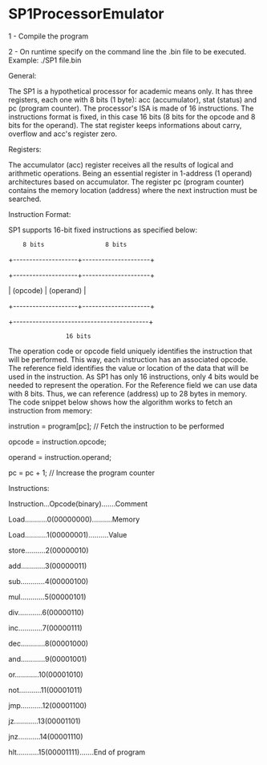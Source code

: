 # SP1ProcessorEmulator

1 - Compile the program 

2 - On runtime specify on the command line the .bin file to be executed.
Example:
./SP1 file.bin



General:

The SP1 is a hypothetical processor for academic means only. It has three registers, each one with 8 bits (1 byte): 
acc (accumulator), stat (status) and pc (program counter). The processor's ISA is made of 16 instructions. 
The instructions format is fixed, in this case 16 bits (8 bits for the opcode and 8 bits for the operand). 
The stat register keeps informations about carry, overflow and acc's register zero.



Registers:

The accumulator (acc) register receives all the results of logical and arithmetic operations. 
Being an essential register in 1-address (1 operand) architectures based on accumulator. 
The register pc (program counter) contains the memory location (address) where the next instruction must be searched.



Instruction Format:

SP1 supports 16-bit fixed instructions as specified below:


        8 bits                 8 bits
        
+--------------------+---------------------+

+--------------------+---------------------+

|      (opcode)      |       (operand)     |

+--------------------+---------------------+

+------------------------------------------+

                    16 bits
                    
The operation code or opcode field uniquely identifies the instruction that will be performed. This way, each instruction has an associated opcode. 
The reference field identifies the value or location of the data that will be used in the instruction. 
As SP1 has only 16 instructions, only 4 bits would be needed to represent the operation. For the Reference field we can use data with 8 bits. 
Thus, we can reference (address) up to 28 bytes in memory. The code snippet below shows how the algorithm works to fetch an instruction from memory: 


instrution = program[pc];     // Fetch the instruction to be performed


opcode = instruction.opcode;


operand = instruction.operand;


pc = pc + 1;                  // Increase the program counter



Instructions:


Instruction...Opcode(binary).......Comment

Load...........0(00000000)..........Memory

Load...........1(00000001)..........Value

store..........2(00000010)

add............3(00000011)

sub............4(00000100)

mul............5(00000101)

div............6(00000110)

inc............7(00000111)

dec............8(00001000)

and............9(00001001)

or............10(00001010)

not...........11(00001011)

jmp...........12(00001100)

jz............13(00001101)

jnz...........14(00001110)

hlt...........15(00001111).......End of program
